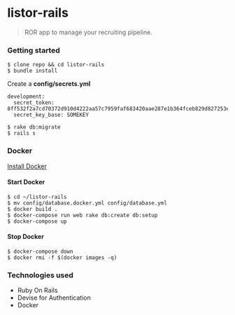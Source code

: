 listor-rails
====

> ROR app to manage your recruiting pipeline.

### Getting started

```
$ clone repo && cd listor-rails
$ bundle install
```

Create a **config/secrets.yml**

```
development:
  secret_token: 8ff532f2a7cd70372d910d4222aa57c7959faf683420aae287e1b364fceb829d827253e90af602316032368affa85d1310e081abe23abca0cb6852ed0357bdb1
  secret_key_base: SOMEKEY
```

```
$ rake db:migrate
$ rails s
```

### Docker
[Install Docker](https://docs.docker.com/engine/installation/)

#### Start Docker
```
$ cd ~/listor-rails
$ mv config/database.docker.yml config/database.yml
$ docker build . 
$ docker-compose run web rake db:create db:setup
$ docker-compose up
```

#### Stop Docker
```
$ docker-compose down
$ docker rmi -f $(docker images -q)
```

### Technologies used

- Ruby On Rails
- Devise for Authentication
- Docker
